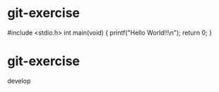 # git-exercise
#include <stdio.h>
int main(void)
{
   printf("Hello World!!\n");
   return 0;
}
# git-exercise

develop